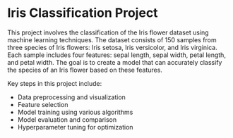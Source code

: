 # Iris Classification Project

This project involves the classification of the Iris flower dataset using machine learning techniques. The dataset consists of 150 samples from three species of Iris flowers: Iris setosa, Iris versicolor, and Iris virginica. Each sample includes four features: sepal length, sepal width, petal length, and petal width. The goal is to create a model that can accurately classify the species of an Iris flower based on these features.

Key steps in this project include:
- Data preprocessing and visualization
- Feature selection
- Model training using various algorithms
- Model evaluation and comparison
- Hyperparameter tuning for optimization
